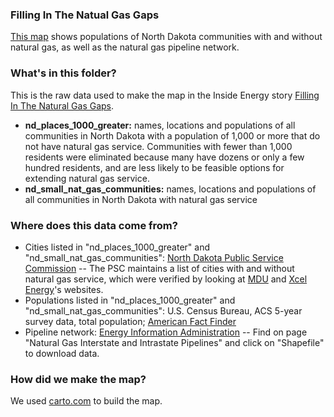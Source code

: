### Filling In The Natual Gas Gaps

[This map](https://jordanwb.carto.com/viz/55aca0ba-1a27-11e7-9126-0e3ebc282e83/public_map) shows populations of North Dakota communities with and without natural gas, as well as the natural gas pipeline network.

### What's in this folder?

This is the raw data used to make the map in the Inside Energy story [Filling In The Natural Gas Gaps](http://insideenergy.org/2017/04/06/filling-in-the-natural-gas-gaps/).

* **nd_places_1000_greater:** names, locations and populations of all communities in North Dakota with a population of 1,000 or more that do not have natural gas service. Communities with fewer than 1,000 residents were eliminated because many have dozens or only a few hundred residents, and are less likely to be feasible options for extending natural gas service.
* **nd_small_nat_gas_communities:** names, locations and populations of all communities in North Dakota with natural gas service

### Where does this data come from?

* Cities listed in "nd_places_1000_greater" and "nd_small_nat_gas_communities": [North Dakota Public Service Commission](http://www.psc.nd.gov/) -- The PSC maintains a list of cities with and without natural gas service, which were verified by looking at [MDU](https://www.montana-dakota.com/utility-menu/about-us/communities-served) and [Xcel Energy](https://www.xcelenergy.com/staticfiles/xe/Regulatory/Regulatory%20PDFs/rates/ND/Ng_Section_3.pdf)'s websites.
* Populations listed in "nd_places_1000_greater" and "nd_small_nat_gas_communities": U.S. Census Bureau, ACS 5-year survey data, total population; [American Fact Finder](https://factfinder.census.gov/faces/nav/jsf/pages/index.xhtml)
* Pipeline network: [Energy Information Administration](https://www.eia.gov/maps/layer_info-m.php) -- Find on page "Natural Gas Interstate and Intrastate Pipelines" and click on "Shapefile" to download data.

### How did we make the map?

We used [carto.com](https://carto.com/) to build the map.